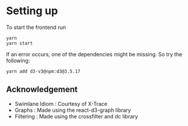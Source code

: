 # Setting up

To start the frontend run
``` 
yarn
yarn start
```
If an error occurs, one of the dependencies might be missing. So try the following:

```
yarn add d3-v3@npm:d3@3.5.17
```

## Acknowledgement

+ Swimlane Idiom : Courtesy of X-Trace
+ Graphs : Made using the react-d3-graph library
+ Filtering : Made using the crossfilter and dc library